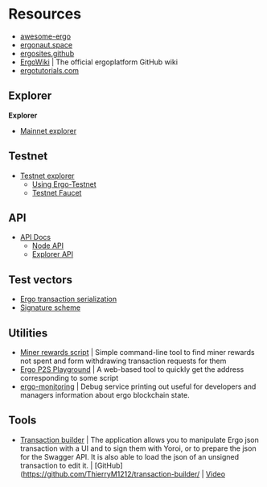 # Resources

- [awesome-ergo](https://github.com/ergoplatform/awesome-ergo)
- [ergonaut.space](https://ergonaut.space/)
- [ergosites.github](https://ergosites.github.io/)
- [ErgoWiki](https://github.com/ergoplatform/ergo/wiki) | The official ergoplatform GitHub wiki
- [ergotutorials.com](https://ergotutorials.com/)

## Explorer

**Explorer**

- [Mainnet explorer](https://explorer.ergoplatform.com/)

## Testnet

- [Testnet explorer](https://testnet.ergoplatform.com/)
  - [Using Ergo-Testnet](https://github.com/ergoplatform/ergo/wiki/Ergo-Testnet)
  - [Testnet Faucet](https://testnet.ergofaucet.org/)

## API

- [API Docs](https://api.ergoplatform.com/api/v1/docs/)
  - [Node API](https://git.io/fjqwb)
  - [Explorer API](https://git.io/fjqwN)

## Test vectors

- [Ergo transaction serialization](https://git.io/fjqwX)
- [Signature scheme](https://git.io/fjqwH)

## Utilities

- [Miner rewards script](https://github.com/lorien/ergotools) | Simple command-line tool to find miner rewards not spent and form withdrawing transaction requests for them
- [Ergo P2S Playground](https://wallet.plutomonkey.com/p2s/?source=dHJ1ZQ==) | A web-based tool to quickly get the address corresponding to some script  
- [ergo-monitoring](https://github.com/SabaunT/ergo-monitoring) | Debug service printing out useful for developers and managers information about ergo blockchain state.

## Tools
- [Transaction builder](https://transaction-builder.ergo.ga/) |  The application allows you to manipulate Ergo json transaction with a UI and to sign them with Yoroi, or to prepare the json for the Swagger API. It is also able to load the json of an unsigned transaction to edit it.  | [GitHub](https://github.com/ThierryM1212/transaction-builder/  | [Video](https://youtu.be/0VhfY7osT2k)






